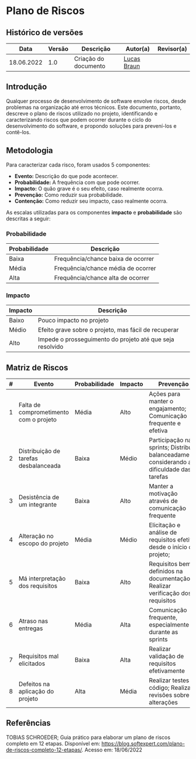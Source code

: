 # Plano de Riscos

## Histórico de versões
| Data       | Versão | Descrição            | Autor(a)                                     | Revisor(a)                                    |
| ---------- | ------ | -------------------- | -------------------------------------------- | --------------------------------------------- |
| 18.06.2022   | 1.0 | Criação do documento | [Lucas Braun](https://github.com/lbvx) |  |

## Introdução

Qualquer processo de desenvolvimento de software envolve riscos, desde problemas na organização até erros técnicos. Este documento, portanto, descreve o plano de riscos utilizado no projeto, identificando e caracterizando riscos que podem ocorrer durante o ciclo do desenvolvimento do software, e propondo soluções para prevení-los e contê-los.

## Metodologia

Para caracterizar cada risco, foram usados 5 componentes:

- **Evento:** Descrição do que pode acontecer.
- **Probabilidade:** A frequência com que pode ocorrer.
- **Impacto:** O quão grave é o seu efeito, caso realmente ocorra.
- **Prevenção:** Como reduzir sua probabilidade.
- **Contenção:** Como reduzir seu impacto, caso realmente ocorra.

As escalas utilizadas para os componentes **impacto** e **probabilidade** são descritas a seguir:

### Probabilidade

| Probabilidade | Descrição |
| --------- | ----- |
| Baixa | Frequência/chance baixa de ocorrer |
| Média | Frequência/chance média de ocorrer |
| Alta | Frequência/chance alta de ocorrer |

### Impacto

| Impacto | Descrição |
| --------- | ----- |
| Baixo | Pouco impacto no projeto |
| Médio | Efeito grave sobre o projeto, mas fácil de recuperar |
| Alto | Impede o prosseguimento do projeto até que seja resolvido |

## Matriz de Riscos 

| # | Evento | Probabilidade | Impacto | Prevenção | Contenção |
| - | ------ | ------------- | ------- | --------- | --------- |
| 1 | Falta de comprometimento com o projeto | Média | Alto | Ações para manter o engajamento; Comunicação frequente e efetiva | Comunicar com o membro |
| 2 | Distribuição de tarefas desbalanceada | Baixa | Médio | Participação nas sprints; Distribuir balanceadamente considerando a dificuldade das tarefas | Realocação das tarefas |
| 3 | Desistência de um integrante | Baixa | Alto | Manter a motivação através de comunicação frequente | Realocação das tarefas |
| 4 | Alteração no escopo do projeto | Média | Médio | Elicitação e análise de requisitos efetiva desde o início do projeto;  | Documentar bem os novos itens |
| 5 | Má interpretação dos requisitos | Baixa | Alto | Requisitos bem definidos na documentação; Realizar verificação dos requisitos | Aprimorar documentação dos requisitos |
| 6 | Atraso nas entregas | Média | Alta | Comunicação frequente, especialmente durante as sprints | Realocar tarefas atrasadas |
| 7 | Requisitos mal elicitados | Baixa | Alta | Realizar validação de requisitos efetivamente | Comunicar o grupo; Levantar requisitos |
| 8 | Defeitos na aplicação do projeto | Alta | Média | Realizar testes do código; Realizar revisões sobre alterações  | Alocar membros para o conserto do defeito |

## Referências

TOBIAS SCHROEDER; Guia prático para elaborar um plano de riscos completo em 12 etapas. Disponível em: https://blog.softexpert.com/plano-de-riscos-completo-12-etapas/. Acesso em: 18/06/2022